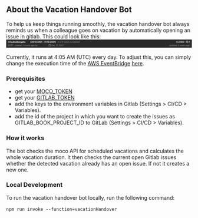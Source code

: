 ## About the Vacation Handover Bot

To help us keep things running smoothly, the vacation handover bot always reminds us when a colleague goes on vacation by automatically opening an issue in gitlab.
This could look like this:
![Vacation-Handover](vacation-handover-image.png)

Currently, it runs at 4:05 AM (UTC) every day.
To adjust this, you can simply change the execution time of the [AWS EventBridge](https://docs.aws.amazon.com/eventbridge/) [here](https://gitlab.com/newcubator/micro-bots/-/blob/main/serverless.yml).

### Prerequisites

- get your [MOCO_TOKEN](https://www.mocoapp.com/funktionen/20-connect/inhalt/52-schnittstellen)
- get your [GITLAB_TOKEN](https://docs.gitlab.com/ee/user/profile/personal_access_tokens.html)
- add the keys to the environment variables in Gitlab (Settings > CI/CD > Variables).
- add the id of the project in which you want to create the issues as GITLAB_BOOK_PROJECT_ID to GitLab (Settings > CI/CD > Variables).

### How it works

The bot checks the moco API for scheduled vacations and calculates the whole vacation duration. It then checks the current open Gitlab issues whether the detected vacation already has an open issue. If not it creates a new one.

### Local Development

To run the vacation handover bot locally, run the following command:

```
npm run invoke --function=vacationHandover
```
